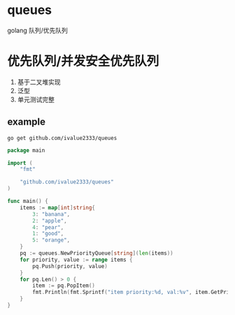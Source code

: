 # queues

golang 队列/优先队列

# 优先队列/并发安全优先队列

1. 基于二叉堆实现
2. 泛型
3. 单元测试完整

## example

```shell
go get github.com/ivalue2333/queues
```

```go
package main

import (
	"fmt"

	"github.com/ivalue2333/queues"
)

func main() {
	items := map[int]string{
		3: "banana",
		2: "apple",
		4: "pear",
		1: "good",
		5: "orange",
	}
	pq := queues.NewPriorityQueue[string](len(items))
	for priority, value := range items {
		pq.Push(priority, value)
	}
	for pq.Len() > 0 {
		item := pq.PopItem()
		fmt.Println(fmt.Sprintf("item priority:%d, val:%v", item.GetPriority(), item.GetValue()))
	}
}
```


